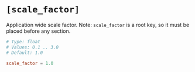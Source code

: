 # `[scale_factor]`

Application wide scale factor.
Note: `scale_factor` is a root key, so it must be placed before any section.

```toml
# Type: float
# Values: 0.1 .. 3.0
# Default: 1.0

scale_factor = 1.0
```
